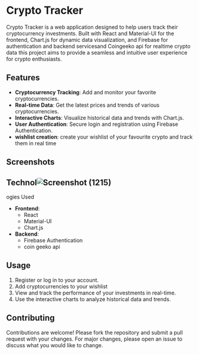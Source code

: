 
# Crypto Tracker

Crypto Tracker is a web application designed to help users track their cryptocurrency investments. Built with React and Material-UI for the frontend, Chart.js for dynamic data visualization, and Firebase for authentication and backend servicesand Coingeeko api for realtime crypto data this project aims to provide a seamless and intuitive user experience for crypto enthusiasts.

## Features

- **Cryptocurrency Tracking**: Add and monitor your favorite cryptocurrencies.
- **Real-time Data**: Get the latest prices and trends of various cryptocurrencies.
- **Interactive Charts**: Visualize historical data and trends with Chart.js.
- **User Authentication**: Secure login and registration using Firebase Authentication.
- **wishlist creation**: create your wishlist of your favourite crypto and track them in real time

## Screenshots


## Technol![Screenshot (1215)](https://github.com/Harsh2191/crypto-tracker/assets/149939528/e1263bf4-33ee-46dd-a734-4875eafd78b2)
ogies Used

- **Frontend**:
  - React
  - Material-UI
  - Chart.js
- **Backend**:
  - Firebase Authentication
  - coin geeko api

## Usage

1. Register or log in to your account.
2. Add cryptocurrencies to your wishlist
3. View and track the performance of your investments in real-time.
4. Use the interactive charts to analyze historical data and trends.

## Contributing

Contributions are welcome! Please fork the repository and submit a pull request with your changes. For major changes, please open an issue to discuss what you would like to change.



